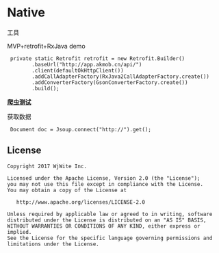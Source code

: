 # Native
工具

MVP+retrofit+RxJava demo

     private static Retrofit retrofit = new Retrofit.Builder()
            .baseUrl("http://app.akmob.cn/api/")
            .client(defaultOkHttpClient())
            .addCallAdapterFactory(RxJava2CallAdapterFactory.create())
            .addConverterFactory(GsonConverterFactory.create())
            .build();
     


[**爬虫测试**](https://github.com/wjWite/Native/blob/master/tools/src/main/java/com/wallace/tools/ui/example/ExamplePresenter.java)

获取数据

     Document doc = Jsoup.connect("http://").get();

## License

    Copyright 2017 WjWite Inc.

    Licensed under the Apache License, Version 2.0 (the "License");
    you may not use this file except in compliance with the License.
    You may obtain a copy of the License at

       http://www.apache.org/licenses/LICENSE-2.0

    Unless required by applicable law or agreed to in writing, software
    distributed under the License is distributed on an "AS IS" BASIS,
    WITHOUT WARRANTIES OR CONDITIONS OF ANY KIND, either express or implied.
    See the License for the specific language governing permissions and
    limitations under the License.

